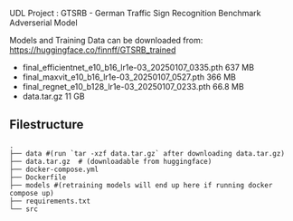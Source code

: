 

UDL Project : GTSRB - German Traffic Sign Recognition Benchmark Adverserial Model

Models and Training Data can be downloaded from:
https://huggingface.co/finnff/GTSRB_trained


* final_efficientnet_e10_b16_lr1e-03_20250107_0335.pth 637 MB
* final_maxvit_e10_b16_lr1e-03_20250107_0527.pth 366 MB
* final_regnet_e10_b128_lr1e-03_20250107_0233.pth 66.8 MB
* data.tar.gz 11 GB


## Filestructure

```
.
├── data #(run `tar -xzf data.tar.gz` after downloading data.tar.gz)
├── data.tar.gz  # (downloadable from huggingface)
├── docker-compose.yml
├── Dockerfile
├── models #(retraining models will end up here if running docker compose up)
├── requirements.txt
└── src
```


